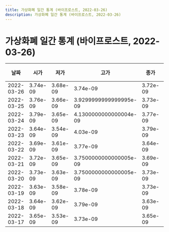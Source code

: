 ```yaml
---
title: 가상화폐 일간 통계 (바이프로스트, 2022-03-26)
description: 가상화폐 일간 통계 (바이프로스트, 2022-03-26)
---
```


가상화폐 일간 통계 (바이프로스트, 2022-03-26)
===

|날짜|시가|저가|고가|종가|비고|
|--|--|--|--|--|--|
|2022-03-26|3.74e-09|3.68e-09|3.74e-09|3.72e-09|    |
|2022-03-25|3.76e-09|3.66e-09|3.9299999999999995e-09|3.73e-09|    |
|2022-03-24|3.79e-09|3.65e-09|4.1300000000000004e-09|3.77e-09|    |
|2022-03-23|3.64e-09|3.54e-09|4.03e-09|3.79e-09|    |
|2022-03-22|3.69e-09|3.61e-09|3.77e-09|3.64e-09|    |
|2022-03-21|3.72e-09|3.65e-09|3.7500000000000005e-09|3.69e-09|    |
|2022-03-20|3.73e-09|3.63e-09|3.7500000000000005e-09|3.73e-09|    |
|2022-03-19|3.63e-09|3.58e-09|3.78e-09|3.73e-09|    |
|2022-03-18|3.64e-09|3.62e-09|3.79e-09|3.63e-09|    |
|2022-03-17|3.65e-09|3.53e-09|3.73e-09|3.65e-09|    |

